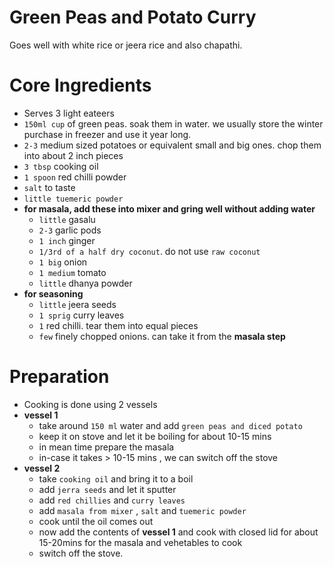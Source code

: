 # Green Peas and Potato Curry
Goes well with white rice or jeera rice and also chapathi.

# Core Ingredients
- Serves 3 light eateers
- `150ml cup` of green peas. soak them in water. we usually store the winter purchase in freezer and use it year long.
- `2-3` medium sized potatoes or equivalent small and big ones. chop them into about 2 inch pieces
- `3 tbsp` cooking oil
- `1 spoon` red chilli powder
- `salt` to taste
- `little tuemeric powder`
- **for masala, add these into mixer and gring well without adding water**
  - `little` gasalu
  - `2-3` garlic pods
  - `1 inch` ginger
  - `1/3rd of a half dry coconut`. do not use `raw coconut`
  - `1 big` onion
  - `1 medium` tomato
  - `little` dhanya powder
- **for seasoning**
   - `little` jeera seeds
   - `1 sprig` curry leaves
   - `1` red chilli. tear them into equal pieces
   - `few` finely chopped onions. can take it from the **masala step**
 
# Preparation
 - Cooking is  done using 2 vessels
 - **vessel 1**
    - take around `150 ml` water and add `green peas and diced potato`
    - keep it on stove and let it be boiling for about 10-15 mins
    - in mean time prepare the masala
    - in-case it takes > 10-15 mins , we can switch off the stove
- **vessel 2**
   -  take `cooking oil` and bring it to a boil
   -  add `jerra seeds` and let it sputter
   -  add `red chillies` and `curry leaves`
   -  add `masala from mixer` , `salt` and `tuemeric powder`
   -  cook until the oil comes out
   -  now add the contents of **vessel 1** and cook with closed lid for about 15-20mins for the masala and vehetables to cook
   -  switch off the stove.
